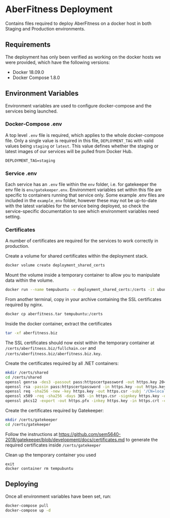 # AberFitness Deployment

Contains files required to deploy AberFitness on a docker host in both Staging and Production environments.

## Requirements

The deployment has only been verified as working on the docker hosts we were provided, which have the following versions:
* Docker 18.09.0
* Docker Compose 1.8.0

## Environment Variables

Environment variables are used to configure docker-compose and the services being launched.

### Docker-Compose .env

A top level `.env` file is required, which applies to the whole docker-compose file.  Only a single value is required in this file, `DEPLOYMENT_TAG` with valid values being `staging` or `latest`.
This value defines whether the staging or latest images of our services will be pulled from Docker Hub.
```env
DEPLOYMENT_TAG=staging
```

### Service .env

Each service has an `.env` file within the `env` folder, i.e. for gatekeeper the env file is `env/gatekeeper.env`.  Environment variables set within this file are specific to containers running that service only.
Some example .env files are included in the `example_env` folder, however these may not be up-to-date with the latest variables for the service being deployed, so check the service-specific documentation to see which environment variables need setting.


### Certificates

A number of certificates are required for the services to work correctly in production.

Create a volume for shared certificates within the deployment stack.
```sh
docker volume create deployment_shared_certs
```

Mount the volume inside a temporary container to allow you to manipulate data within the volume.

```sh
docker run --name tempubuntu -v deployment_shared_certs:/certs -it ubuntu
```

From another terminal, copy in your archive containing the SSL certificates required by nginx.
```sh
docker cp aberfitness.tar tempubuntu:/certs
```

Inside the docker container, extract the certificates
```sh
tar -xf aberfitness.biz
```
The SSL certificates should now exist within the temporary container at `/certs/aberfitness.biz/fullchain.cer` and `/certs/aberfitness.biz/aberfitness.biz.key`.

Create the certificates required by all .NET containers:
```sh
mkdir /certs/shared
cd /certs/shared
openssl genrsa -des3 -passout pass:httpscertpassword -out https.key 2048
openssl rsa -passin pass:httpscertpassword -in https.key -out https.key
openssl req -sha256 -new -key https.key -out https.csr -subj '/CN=localhost'
openssl x509 -req -sha256 -days 365 -in https.csr -signkey https.key -out https.crt
openssl pkcs12 -export -out https.pfx -inkey https.key -in https.crt -certfile https.crt -passout pass:httpscertpassword
```

Create the certificates required by Gatekeeper:

```sh
mkdir /certs/gatekeeper
cd /certs/gatekeeper
```
Follow the instructions at https://github.com/sem5640-2018/gatekeeper/blob/development/docs/certificates.md to generate the required certificates inside `/certs/gatekeeper`

Clean up the temporary container you used
```
exit
docker container rm tempubuntu
```

## Deploying

Once all environment variables have been set, run:

```sh
docker-compose pull
docker-compose up -d
```
